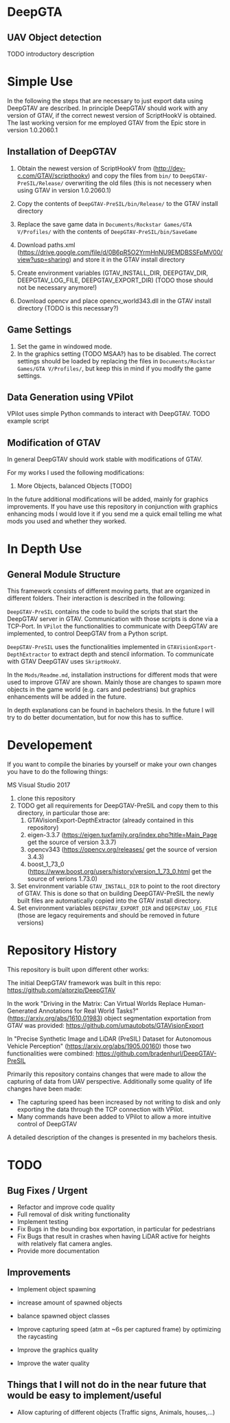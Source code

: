 # DeepGTA
## UAV Object detection
TODO introductory description






# Simple Use
In the following the steps that are necessary to just export data using DeepGTAV are described. 
In principle DeepGTAV should work with any version of GTAV, if the correct newest version of ScriptHookV is obtained. 
The last working version for me employed GTAV from the Epic store in version 1.0.2060.1

## Installation of DeepGTAV
1. Obtain the newest version of ScriptHookV from (http://dev-c.com/GTAV/scripthookv) and copy the files from `bin/` to `DeepGTAV-PreSIL/Release/` overwriting the old files (this is not necessery when using GTAV in version 1.0.2060.1)
2. Copy the contents of `DeepGTAV-PreSIL/bin/Release/` to the GTAV install directory
3. Replace the save game data in `Documents/Rockstar Games/GTA V/Profiles/` with the contents of `DeepGTAV-PreSIL/bin/SaveGame`
4. Download paths.xml (https://drive.google.com/file/d/0B6pR5O2YrmHnNU9EMDBSSFpMV00/view?usp=sharing) and store it in the GTAV install directory

5. Create environment variables (GTAV_INSTALL_DIR, DEEPGTAV_DIR, DEEPGTAV_LOG_FILE, DEEPGTAV_EXPORT_DIR) (TODO those should not be necessary anymore!)
6. Download opencv and place opencv_world343.dll in the GTAV install directory (TODO is this necessary?)

## Game Settings
1. Set the game in windowed mode.
2. In the graphics setting (TODO MSAA?) has to be disabled. The correct settings should be loaded by replacing the files in `Documents/Rockstar Games/GTA V/Profiles/`, but keep this in mind if you modify the game settings.


## Data Generation using VPilot
VPilot uses simple Python commands to interact with DeepGTAV.
TODO example script


## Modification of GTAV
In general DeepGTAV should work stable with modifications of GTAV. 

For my works I used the following modifications:
1. More Objects, balanced Objects [TODO]


In the future additional modifications will be added, mainly for graphics improvements.
If you have use this repository in conjunction with graphics enhancing mods I would love it if you send me a quick email telling me what mods you used and whether they worked. 






# In Depth Use
## General Module Structure
This framework consists of different moving parts, that are organized in different folders. Their interaction is described in the following:

`DeepGTAV-PreSIL` contains the code to build the scripts that start the DeepGTAV server in GTAV. Communication with those scripts is done via a TCP-Port. 
In `VPilot` the functionalities to communicate with DeepGTAV are implemented, to control DeepGTAV from a Python script. 

`DeepGTAV-PreSIL` uses the functionalities implemented in `GTAVisionExport-DepthExtractor` to extract depth and stencil information. To communicate with GTAV DeepGTAV uses 
`SkriptHookV`. 

In the `Mods/Readme.md`, installation instructions for different mods that were used to improve GTAV are shown. Mainly those are changes to spawn more objects in the game world (e.g. cars and pedestrians) but graphics enhancements will be added in the future.



In depth explanations can be found in bachelors thesis. In the future I will try to do better documentation, but for now this has to suffice.





# Developement
If you want to compile the binaries by yourself or make your own changes you have to do the following things:

MS Visual Studio 2017 

1. clone this repository
2. TODO get all requirements for DeepGTAV-PreSIL and copy them to this directory, in particular those are: 
   1. GTAVisionExport-DepthExtractor (already contained in this repository)
   2. eigen-3.3.7 (https://eigen.tuxfamily.org/index.php?title=Main_Page get the source of version 3.3.7)
   3. opencv343 (https://opencv.org/releases/ get the source of version 3.4.3)
   4. boost_1_73_0 (https://www.boost.org/users/history/version_1_73_0.html get the source of verions 1.73.0)
3. Set environment variable `GTAV_INSTALL_DIR` to point to the root directory of GTAV. This is done so that on building DeepGTAV-PreSIL the newly built files are automatically copied into the GTAV install directory.
4. Set environment variables `DEEPGTAV_EXPORT_DIR` and `DEEPGTAV_LOG_FILE` (those are legacy requirements and should be removed in future versions)






# Repository History
This repository is built upon different other works:

The initial DeepGTAV framework was built in this repo:
https://github.com/aitorzip/DeepGTAV


In the work "Driving in the Matrix: Can Virtual Worlds Replace Human-Generated Annotations for Real World Tasks?" (https://arxiv.org/abs/1610.01983) object segmentation exportation from GTAV was provided: https://github.com/umautobots/GTAVisionExport

In "Precise Synthetic Image and LiDAR (PreSIL) Dataset for Autonomous Vehicle Perception" (https://arxiv.org/abs/1905.00160) those two functionalities were combined: https://github.com/bradenhurl/DeepGTAV-PreSIL


Primarily this repository contains changes that were made to allow the capturing of data from UAV perspective. Additionally some quality of life changes have been made:

- The capturing speed has been increased by not writing to disk and only exporting the data through the TCP connection with VPilot.
- Many commands have been added to VPilot to allow a more intuitive control of DeepGTAV

A detailed description of the changes is presented in my bachelors thesis. 




# TODO 
## Bug Fixes / Urgent
- Refactor and improve code quality
- Full removal of disk writing functionality
- Implement testing
- Fix Bugs in the bounding box exportation, in particular for pedestrians
- Fix Bugs that result in crashes when having LiDAR active for heights with relatively flat camera angles.
- Provide more documentation


## Improvements
- Implement object spawning 
- increase amount of spawned objects 
- balance spawned object classes

- Improve capturing speed (atm at ~6s per captured frame) by optimizing the raycasting
- Improve the graphics quality 
- Improve the water quality 


## Things that I will not do in the near future that would be easy to implement/useful
- Allow capturing of different objects (Traffic signs, Animals, houses,...)





